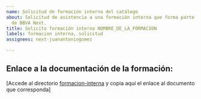 ```yaml
---
name: Solicitud de formación interna del catálogo
about: Solicitud de asistencia a una formación interna que forma parte del catálogo
  de BBVA Next.
title: Solicito formación interna NOMBRE_DE_LA_FORMACION
labels: formacion interna, solicitud
assignees: next-juanantoniogomez

---
```


## Enlace a la documentación de la formación:

[Accede al directorio [formacion-interna](https://github.com/next-juanantoniogomez/spike-gestion-formacion/tree/master/formacion-interna) y copia aquí el enlace al documento que corresponda]
